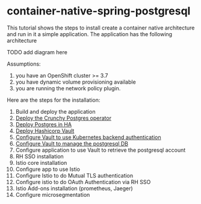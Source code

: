 # container-native-spring-postgresql

This tutorial shows the steps to install create a container native architecture and run in it a simple application.
The application has the following architecture

TODO add diagram here

Assumptions:
1. you have an OpenShift cluster >= 3.7
2. you have dynamic volume provisioning available
3. you are running the network policy plugin.

Here are the steps for the installation:

1. Build and deploy the application
2. [Deploy the Crunchy Postgres operator](./crunchy/deploy-crunchy.md)
3. [Deploy Postgres in HA](./crunchy/deploy-HA-db.md)
4. [Deploy Hashicorp Vault](./vault/deploy-vault.md)
5. [Configure Vault to use Kubernetes backend authentication](./vault/vault-kube-backend.md)
6. [Configure Vault to manage the postgresql DB](./vault/vault-postgres.md)
7. Configure application to use Vault to retrieve the postgresql account
8. RH SSO installation
9. Istio core installation
10. Configure app to use Istio
11. Configure Istio to do Mutual TLS authentication
12. Configure istio to do OAuth Authentication via RH SSO
13. Istio Add-ons installation (prometheus, Jaeger)
14. Configure microsegmentation